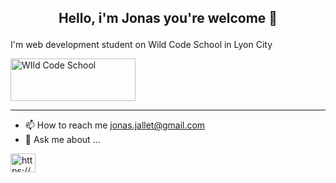 

## <p align="center">Hello, i'm Jonas you're welcome 👋</p>

I'm web development student on Wild Code School in Lyon City

<a href="https://www.wildcodeschool.com/" target="_blank"><img src="https://www.wildcodeschool.com/static/imgs/logo.png" width="200" height="68" alt="WIld Code School"></a>

----

* 📫 How to reach me jonas.jallet@gmail.com
* 💬 Ask me about ...


<p align="left">
<a href="https://linkedin.com/in/https://www.linkedin.com/in/jonas-jallet-88a560184/" target="blank"><img align="center" src="https://raw.githubusercontent.com/rahuldkjain/github-profile-readme-generator/master/src/images/icons/Social/linked-in-alt.svg" alt="https://www.linkedin.com/in/jonas-jallet-88a560184/" height="30" width="40" /></a>
</p>

<!--
**JonasJallet/JonasJallet** is a ✨ _special_ ✨ repository because its `README.md` (this file) appears on your GitHub profile.

Here are some ideas to get you started:

- 🔭 I’m currently working on ...
- 🌱 I’m currently learning ...
- 👯 I’m looking to collaborate on ...
- 🤔 I’m looking for help with ...
- 💬 Ask me about ...
- 📫 How to reach me: jonas.jallet@gmail.com
- 😄 Pronouns: ...
- ⚡ Fun fact: ...
-->
